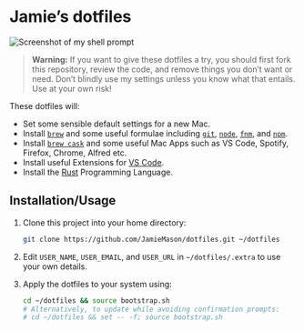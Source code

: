# Jamie’s dotfiles

![Screenshot of my shell prompt](https://i.imgur.com/ItNUSFe.png)

> **Warning:** If you want to give these dotfiles a try, you should first fork
> this repository, review the code, and remove things you don’t want or need.
> Don’t blindly use my settings unless you know what that entails. Use at your
> own risk!

These dotfiles will:

- Set some sensible default settings for a new Mac.
- Install [`brew`](http://brew.sh/) and some useful formulae including
  [`git`](https://git-scm.com/), [`node`](https://nodejs.org/),
  [`fnm`](https://github.com/Schniz/fnm), and
  [`npm`](https://www.npmjs.com/).
- Install [`brew cask`](https://github.com/Homebrew/homebrew-cask) and some
  useful Mac Apps such as VS Code, Spotify, Firefox, Chrome, Alfred etc.
- Install useful Extensions for [VS Code](https://code.visualstudio.com/).
- Install the [Rust](https://www.rust-lang.org/en-US/) Programming Language.

## Installation/Usage

1. Clone this project into your home directory:

   ```bash
   git clone https://github.com/JamieMason/dotfiles.git ~/dotfiles
   ```

1. Edit `USER_NAME`, `USER_EMAIL`, and `USER_URL` in `~/dotfiles/.extra` to use
   your own details.
1. Apply the dotfiles to your system using:

   ```bash
   cd ~/dotfiles && source bootstrap.sh
   # Alternatively, to update while avoiding confirmation prompts:
   # cd ~/dotfiles && set -- -f; source bootstrap.sh
   ```
